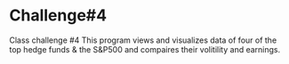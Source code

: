 # Challenge#4
 Class challenge #4
This program views and visualizes data of four of the top hedge funds & the S&P500 and compaires their volitility and earnings. 